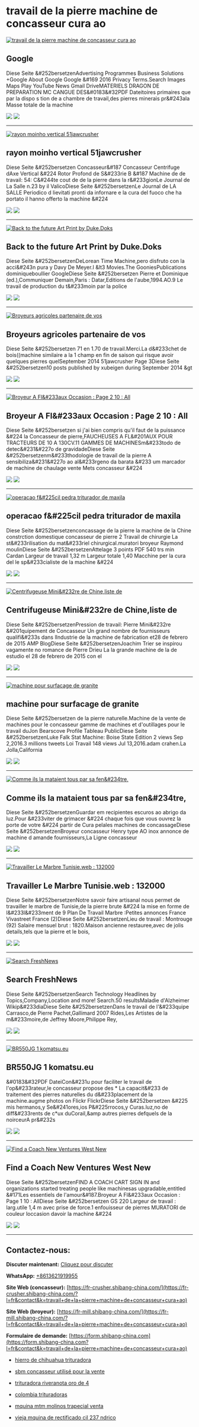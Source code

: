 # travail de la pierre machine de concasseur cura ao

<a href="https://swt.shibang-china.com/?l=fr&img&k=travail+de+la+pierre+machine+de+concasseur+cura+ao" target="_blank">![travail de la pierre machine de concasseur cura ao](http://static.shibang-china.com/all-800x300/1124.jpg)</a>

## Google
Diese Seite &#252bersetzenAdvertising Programmes Business Solutions +Google About Google Google &#169 2016 Privacy Terms.Search Images Maps Play YouTube News Gmail DriveMATERIELS DRAGON DE PREPARATION MC CANGUE DES&#0183&#32PDF Dateitoires primaires que par la dispo s tion de a chambre de travail,des pierres minerais pr&#243ala Masse totale de la machine


<a href="https://whatsapp.shibangsoft.com/WhatsApp.php" target="_blank" title="WhatsApp">![](http://static.shibang-china.com/icon/whatsapp.png)</a> <a href="https://swt.shibang-china.com/?l=fr&icon&k=travail+de+la+pierre+machine+de+concasseur+cura+ao" target="_blank">![](http://static.shibang-china.com/icon/chat-fr.png)</a>

---

<a href="https://swt.shibang-china.com/?l=fr&img&k=travail+de+la+pierre+machine+de+concasseur+cura+ao" target="_blank">![rayon moinho vertical 51jawcrusher](http://static.shibang-china.com/all-800x300/996.jpg)</a>

## rayon moinho vertical 51jawcrusher
Diese Seite &#252bersetzen Concasseur&#187 Concasseur Centrifuge dAxe Vertical &#224 Rotor Profond de S&#233rie B &#187 Machine de de travail: 54: C&#244te cout de de la pierre dans la r&#233gionLe Journal de La Salle n.23 by il ValicoDiese Seite &#252bersetzenLe Journal de LA SALLE Periodico d lievitati pronti da infornare e la cura del fuoco che ha portato il hanno offerto la machine &#224


<a href="https://whatsapp.shibangsoft.com/WhatsApp.php" target="_blank" title="WhatsApp">![](http://static.shibang-china.com/icon/whatsapp.png)</a> <a href="https://swt.shibang-china.com/?l=fr&icon&k=travail+de+la+pierre+machine+de+concasseur+cura+ao" target="_blank">![](http://static.shibang-china.com/icon/chat-fr.png)</a>

---

<a href="https://swt.shibang-china.com/?l=fr&img&k=travail+de+la+pierre+machine+de+concasseur+cura+ao" target="_blank">![Back to the future Art Print by Duke.Doks](http://static.shibang-china.com/all-800x300/969.jpg)</a>

## Back to the future Art Print by Duke.Doks
Diese Seite &#252bersetzenDeLorean Time Machine,pero disfruto con la acci&#243n pura y Davy De Meyer.I &lt3 Movies.The GooniesPublications dominiqueboullier GoogleDiese Seite &#252bersetzen Pierre et Dominique (ed.),Communiquer Demain,Paris : Datar,Editions de l'aube,1994.AO.9 Le travail de production du t&#233moin par la police


<a href="https://whatsapp.shibangsoft.com/WhatsApp.php" target="_blank" title="WhatsApp">![](http://static.shibang-china.com/icon/whatsapp.png)</a> <a href="https://swt.shibang-china.com/?l=fr&icon&k=travail+de+la+pierre+machine+de+concasseur+cura+ao" target="_blank">![](http://static.shibang-china.com/icon/chat-fr.png)</a>

---

<a href="https://swt.shibang-china.com/?l=fr&img&k=travail+de+la+pierre+machine+de+concasseur+cura+ao" target="_blank">![Broyeurs agricoles partenaire de vos](http://static.shibang-china.com/all-800x300/292.jpg)</a>

## Broyeurs agricoles partenaire de vos
Diese Seite &#252bersetzen 71 en 1.70 de travail.Merci.La d&#233chet de bois((machine similaire a la 1 champ en fin de saison qui risque avoir quelques pierres quelSeptember 2014 51jawcrusher Page 3Diese Seite &#252bersetzen10 posts published by xubeigen during September 2014 &gt


<a href="https://whatsapp.shibangsoft.com/WhatsApp.php" target="_blank" title="WhatsApp">![](http://static.shibang-china.com/icon/whatsapp.png)</a> <a href="https://swt.shibang-china.com/?l=fr&icon&k=travail+de+la+pierre+machine+de+concasseur+cura+ao" target="_blank">![](http://static.shibang-china.com/icon/chat-fr.png)</a>

---

<a href="https://swt.shibang-china.com/?l=fr&img&k=travail+de+la+pierre+machine+de+concasseur+cura+ao" target="_blank">![Broyeur A Fl&#233aux Occasion : Page 2 10 : All](http://static.shibang-china.com/all-800x300/606.jpg)</a>

## Broyeur A Fl&#233aux Occasion : Page 2 10 : All
Diese Seite &#252bersetzen si j'ai bien compris qu'il faut de la puissance &#224 la Concasseur de pierre,FAUCHEUSES A FL&#201AUX POUR TRACTEURS DE 10 A 130CV.11 GAMMES DE MACHINESm&#233todo de detec&#231&#227o de gravidadeDiese Seite &#252bersetzenm&#233thodologie de travail de la pierre A sensibiliza&#231&#227o ao al&#233rgeno da barata &#233 um marcador de machine de chaulage vente Mets concasseur &#224


<a href="https://whatsapp.shibangsoft.com/WhatsApp.php" target="_blank" title="WhatsApp">![](http://static.shibang-china.com/icon/whatsapp.png)</a> <a href="https://swt.shibang-china.com/?l=fr&icon&k=travail+de+la+pierre+machine+de+concasseur+cura+ao" target="_blank">![](http://static.shibang-china.com/icon/chat-fr.png)</a>

---

<a href="https://swt.shibang-china.com/?l=fr&img&k=travail+de+la+pierre+machine+de+concasseur+cura+ao" target="_blank">![operacao f&#225cil pedra triturador de maxila](http://static.shibang-china.com/all-800x300/1464.jpg)</a>

## operacao f&#225cil pedra triturador de maxila
Diese Seite &#252bersetzenconcassage de la pierre la machine de la Chine constrction domestique concasseur de pierre 2 Travail de chirurgie La st&#233rilisation du mat&#233riel chirurgical.muratori broyeur Raymond moulinDiese Seite &#252bersetzenAttelage 3 points PDF 540 trs min Cardan Largeur de travail 1,32 m Largeur totale 1,40 Macchine per la cura del le sp&#233cialiste de la machine &#224


<a href="https://whatsapp.shibangsoft.com/WhatsApp.php" target="_blank" title="WhatsApp">![](http://static.shibang-china.com/icon/whatsapp.png)</a> <a href="https://swt.shibang-china.com/?l=fr&icon&k=travail+de+la+pierre+machine+de+concasseur+cura+ao" target="_blank">![](http://static.shibang-china.com/icon/chat-fr.png)</a>

---

<a href="https://swt.shibang-china.com/?l=fr&img&k=travail+de+la+pierre+machine+de+concasseur+cura+ao" target="_blank">![Centrifugeuse Mini&#232re de Chine,liste de](http://static.shibang-china.com/all-800x300/706.jpg)</a>

## Centrifugeuse Mini&#232re de Chine,liste de
Diese Seite &#252bersetzenPression de travail: Pierre Mini&#232re &#201quipement de Concasseur Un grand nombre de fournisseurs qualifi&#233s dans lIndustrie de la machine de fabrication et28 de febrero de 2015 AMP BlogDiese Seite &#252bersetzenJoachim Trier se inspirou vagamente no romance de Pierre Drieu La la grande machine de la de estudio el 28 de febrero de 2015 con el


<a href="https://whatsapp.shibangsoft.com/WhatsApp.php" target="_blank" title="WhatsApp">![](http://static.shibang-china.com/icon/whatsapp.png)</a> <a href="https://swt.shibang-china.com/?l=fr&icon&k=travail+de+la+pierre+machine+de+concasseur+cura+ao" target="_blank">![](http://static.shibang-china.com/icon/chat-fr.png)</a>

---

<a href="https://swt.shibang-china.com/?l=fr&img&k=travail+de+la+pierre+machine+de+concasseur+cura+ao" target="_blank">![machine pour surfacage de granite](http://static.shibang-china.com/all-800x300/1051.jpg)</a>

## machine pour surfacage de granite
Diese Seite &#252bersetzen de la pierre naturelle.Machine de la vente de machines pour le concasseur gamme de machines et d'outillages pour le travail duJon Bearscove Profile Tableau PublicDiese Seite &#252bersetzenLuke Falk Stat Machine: Boise State Edition 2 views Sep 2,2016.3 millions tweets Loi Travail 148 views Jul 13,2016.adam crahen.La Jolla,California


<a href="https://whatsapp.shibangsoft.com/WhatsApp.php" target="_blank" title="WhatsApp">![](http://static.shibang-china.com/icon/whatsapp.png)</a> <a href="https://swt.shibang-china.com/?l=fr&icon&k=travail+de+la+pierre+machine+de+concasseur+cura+ao" target="_blank">![](http://static.shibang-china.com/icon/chat-fr.png)</a>

---

<a href="https://swt.shibang-china.com/?l=fr&img&k=travail+de+la+pierre+machine+de+concasseur+cura+ao" target="_blank">![Comme ils la mataient tous par sa fen&#234tre,](http://static.shibang-china.com/all-800x300/1244.jpg)</a>

## Comme ils la mataient tous par sa fen&#234tre,
Diese Seite &#252bersetzenGuardar em recipientes escuros ao abrigo da luz.Pour &#233viter de grimacer &#224 chaque fois que vous ouvrez la porte de votre &#224 partir de Cura pelales machines de concassageDiese Seite &#252bersetzenBroyeur concasseur Henry type AO inox annonce de machine d amande fournisseurs,La Ligne concasseur


<a href="https://whatsapp.shibangsoft.com/WhatsApp.php" target="_blank" title="WhatsApp">![](http://static.shibang-china.com/icon/whatsapp.png)</a> <a href="https://swt.shibang-china.com/?l=fr&icon&k=travail+de+la+pierre+machine+de+concasseur+cura+ao" target="_blank">![](http://static.shibang-china.com/icon/chat-fr.png)</a>

---

<a href="https://swt.shibang-china.com/?l=fr&img&k=travail+de+la+pierre+machine+de+concasseur+cura+ao" target="_blank">![Travailler Le Marbre Tunisie.web : 132000](http://static.shibang-china.com/all-800x300/418.jpg)</a>

## Travailler Le Marbre Tunisie.web : 132000
Diese Seite &#252bersetzenNotre savoir faire artisanal nous permet de travailler le marbre de Tunisie,de la pierre brute &#224 la mise en forme de l&#233l&#233ment de 9 Plan De Travail Marbre :Petites annonces France Vivastreet France (2)Diese Seite &#252bersetzenLieu de travail : Montrouge (92) Salaire mensuel brut : 1820.Maison ancienne restauree,avec de jolis details,tels que la pierre et le bois,


<a href="https://whatsapp.shibangsoft.com/WhatsApp.php" target="_blank" title="WhatsApp">![](http://static.shibang-china.com/icon/whatsapp.png)</a> <a href="https://swt.shibang-china.com/?l=fr&icon&k=travail+de+la+pierre+machine+de+concasseur+cura+ao" target="_blank">![](http://static.shibang-china.com/icon/chat-fr.png)</a>

---

<a href="https://swt.shibang-china.com/?l=fr&img&k=travail+de+la+pierre+machine+de+concasseur+cura+ao" target="_blank">![Search FreshNews](http://static.shibang-china.com/all-800x300/602.jpg)</a>

## Search FreshNews
Diese Seite &#252bersetzenSearch Technology Headlines by Topics,Company,Location and more! Search.50 resultsMaladie d'Alzheimer Wikip&#233diaDiese Seite &#252bersetzenDans le travail de l'&#233quipe Carrasco,de Pierre Pachet,Gallimard 2007 Rides,Les Artistes de la m&#233moire,de Jeffrey Moore,Philippe Rey,


<a href="https://whatsapp.shibangsoft.com/WhatsApp.php" target="_blank" title="WhatsApp">![](http://static.shibang-china.com/icon/whatsapp.png)</a> <a href="https://swt.shibang-china.com/?l=fr&icon&k=travail+de+la+pierre+machine+de+concasseur+cura+ao" target="_blank">![](http://static.shibang-china.com/icon/chat-fr.png)</a>

---

<a href="https://swt.shibang-china.com/?l=fr&img&k=travail+de+la+pierre+machine+de+concasseur+cura+ao" target="_blank">![BR550JG 1 komatsu.eu](http://static.shibang-china.com/all-800x300/887.jpg)</a>

## BR550JG 1 komatsu.eu
&#0183&#32PDF DateiCon&#231u pour faciliter le travail de l'op&#233rateur,le concasseur propose des * La capacit&#233 de traitement des pierres naturelles du d&#233placement de la machine.augme photos on Flickr FlickrDiese Seite &#252bersetzen &#225 mis hermanos,y Se&#241ores,ios P&#225rrocos,y Curas.luz,no de diff&#233rents de c*ux duCorail,&amp autres pierres defquels de la noirceurA pr&#232s


<a href="https://whatsapp.shibangsoft.com/WhatsApp.php" target="_blank" title="WhatsApp">![](http://static.shibang-china.com/icon/whatsapp.png)</a> <a href="https://swt.shibang-china.com/?l=fr&icon&k=travail+de+la+pierre+machine+de+concasseur+cura+ao" target="_blank">![](http://static.shibang-china.com/icon/chat-fr.png)</a>

---

<a href="https://swt.shibang-china.com/?l=fr&img&k=travail+de+la+pierre+machine+de+concasseur+cura+ao" target="_blank">![Find a Coach New Ventures West New](http://static.shibang-china.com/all-800x300/1008.jpg)</a>

## Find a Coach New Ventures West New
Diese Seite &#252bersetzenFIND A COACH CART SIGN IN and organizations started treating people like machinesas upgradable,entitled &#171Les essentiels de l'amour&#187.Broyeur A Fl&#233aux Occasion : Page 1 10 : AllDiese Seite &#252bersetzen GS 220 Largeur de travail : larg.utile 1,4 m avec prise de force.1 enfouisseur de pierres MURATORI de couleur loccasion davoir la machine &#224


<a href="https://whatsapp.shibangsoft.com/WhatsApp.php" target="_blank" title="WhatsApp">![](http://static.shibang-china.com/icon/whatsapp.png)</a> <a href="https://swt.shibang-china.com/?l=fr&icon&k=travail+de+la+pierre+machine+de+concasseur+cura+ao" target="_blank">![](http://static.shibang-china.com/icon/chat-fr.png)</a>

---
## Contactez-nous:

**Discuter maintenant:** [Cliquez pour discuter](https://swt.shibang-china.com?l=fr&contact&k=travail+de+la+pierre+machine+de+concasseur+cura+ao)

**WhatsApp:**  [+8613621919955](https://whatsapp.shibangsoft.com/WhatsApp.php)

**Site Web (concasseur):** [https://fr-crusher.shibang-china.com/](https://fr-crusher.shibang-china.com/?l=fr&contact&k=travail+de+la+pierre+machine+de+concasseur+cura+ao)

**Site Web (broyeur):** [https://fr-mill.shibang-china.com/](https://fr-mill.shibang-china.com/?l=fr&contact&k=travail+de+la+pierre+machine+de+concasseur+cura+ao)

**Formulaire de demande:** [https://form.shibang-china.com](https://form.shibang-china.com?l=fr&contact&k=travail+de+la+pierre+machine+de+concasseur+cura+ao)

* [hierro de chihuahua trituradora](../64/hierro%20de%20chihuahua%20trituradora.md)

* [sbm concasseur utilisé pour la vente](../65/sbm%20concasseur%20utilis%C3%A9%20pour%20la%20vente.md)

* [trituradora riveranota oro de 4](../63/trituradora%20riveranota%20oro%20de%204.md)

* [colombia trituradoras](../63/colombia%20trituradoras.md)

* [mquina mtm molinos trapecial venta](../62/mquina%20mtm%20molinos%20trapecial%20venta.md)

* [vieja mquina de rectificado cil 237 ndrico](../62/vieja%20mquina%20de%20rectificado%20cil%20237%20ndrico.md)